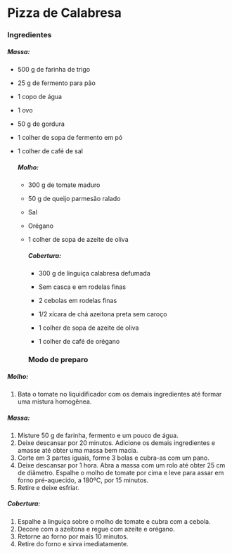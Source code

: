 # Pizza de Calabresa



### Ingredientes

##### Massa:

- 500 g de farinha de trigo

- 25 g de fermento para pão

- 1 copo de água

- 1 ovo

- 50 g de gordura

- 1 colher de sopa de fermento em pó

- 1 colher de café de sal

  ##### Molho:

  - 300 g de tomate maduro

  - 50 g de queijo parmesão ralado

  - Sal

  - Orégano

  - 1 colher de sopa de azeite de oliva

    ##### Cobertura:

    - 300 g de linguiça calabresa defumada

    - Sem casca e em rodelas finas

    - 2 cebolas em rodelas finas

    - 1/2 xícara de chá azeitona preta sem caroço

    - 1 colher de sopa de azeite de oliva

    - 1 colher de café de orégano

      

    ### Modo de preparo

##### Molho:

1. Bata o tomate no liquidificador com os demais ingredientes até formar uma mistura homogênea.

##### Massa:

1. Misture 50 g de farinha, fermento e um pouco de água.
2. Deixe descansar por 20 minutos. Adicione os demais ingredientes e amasse até obter uma massa bem macia.
3. Corte em 3 partes iguais, forme 3 bolas e cubra-as com um pano.
4. Deixe descansar por 1 hora. Abra a massa com um rolo até obter 25 cm de diâmetro. Espalhe o molho de tomate por cima e leve para assar em forno pré-aquecido, a 180ºC, por 15 minutos.
5. Retire e deixe esfriar.

##### Cobertura:

1. Espalhe a linguiça sobre o molho de tomate e cubra com a cebola.
2. Decore com a azeitona e regue com azeite e orégano.
3. Retorne ao forno por mais 10 minutos.
4. Retire do forno e sirva imediatamente.
